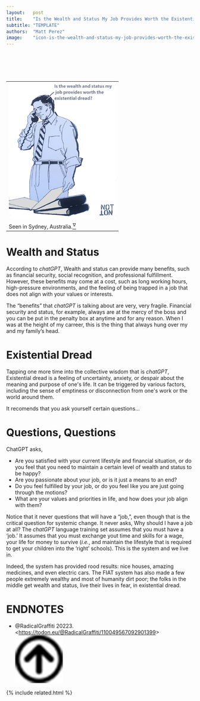 ```yaml
---
layout:   post
title:    "Is the Wealth and Status My Job Provides Worth the Existential Dread?"
subtitle: "TEMPLATE"
authors:  "Matt Perez"
image:    "icon-is-the-wealth-and-status-my-job-provides-worth-the-existential-dread.svg"
---
```


<div style="display:none;">
 <p>Wealth and status in exchange for a stressful life? Is it worth it?</p>
</div>

<h1>&nbsp;</h1>
 <div class="_center">
  <table style="width:60%">
   <tr>
    <td>
     <img 
      src="/assets/img/pic-is-the-wealth-and-status-my-job-provides-worth-the-existential-dread.svg"
      alt="">
    </td>
   </tr>
   <tr>
    <td class="_center">
     Seen in Sydney, Australia.<a href="#en01"><sup id="bm01">&hairsp;&nabla;&hairsp;</sup></a>
    </td>
   </tr>
  </table>
 </div>

<h1>Wealth and Status</h1>
 <p>According to <em>chatGPT</em>, <span class="_quotespan">Wealth and status can provide many benefits, such as financial security, social recognition, and professional fulfillment. However, these benefits may come at a cost, such as long working hours, high-pressure environments, and the feeling of being trapped in a job that does not align with your values or interests.</span></p>
 <p>The &ldquo;benefits&rdquo; that <em>chatGPT</em> is talking about are very, very fragile. Financial security and status, for example, always are at the mercy of the boss and you can be put in the penalty box at anytime and for any reason. When I was at the height of my carreer, this is the thing that always hung over my and my family&rsquo;s head.</p>

<h1>Existential Dread</h1>
 <p>Tapping one more time into the collective wisdom that is <em>chatGPT</em>, <span class="_quotespan">Existential dread is a feeling of uncertainty, anxiety, or despair about the meaning and purpose of one's life. It can be triggered by various factors, including the sense of emptiness or disconnection from one's work or the world around them.</span></p>
 <p>It recomends that you ask yourself certain questions&hellip;</p>

<h1>Questions, Questions</h1>
 <p>ChatGPT asks,</p>
  <ul>
   <li>Are you satisfied with your current lifestyle and financial situation, or do you feel that you need to maintain a certain level of wealth and status to be happy?</li>
   <li>Are you passionate about your job, or is it just a means to an end?</li>
   <li>Do you feel fulfilled by your job, or do you feel like you are just going through the motions?</li>
   <li>What are your values and priorities in life, and how does your job align with them?</li>
  </ul>
 <p>Notice that it never questions that will have a &ldquo;job,&rdquo;, even though that is the critical question for systemic change. It never asks, <span class="_quotespan">Why should I have a job at all?</span> The <em>chatGPT</em> language training set assumes that you must have a &lsquo;job.&rsquo; It assumes that you must exchange yout time and skills for a wage, your life for money to survive (<em>i.e.</em>, and maintain the lifestyle that is required to get your children into the &lsquo;right&rsquo; schools). This is the system and we live in.</p>
 <p>Indeed, the system has provided rood results: nice houses, amazing medicines, and even electric cars. The <span class="_paradigm">FIAT</span> system has also made a few people extremely wealthy and most of humanity dirt poor; the folks in the middle get wealth and status, live their lives in fear, in existential dread.</p>

<h1 class="_section">ENDNOTES</h1>
 <ul>
  <li id="en01">
   <p class="_list-item">
    @RadicalGraffiti
    20223.
    &lt;<a href="https://todon.eu/@RadicalGraffiti/110049567092901399" target="_blank">https://todon.eu/@RadicalGraffiti/110049567092901399</a>&gt;
    <a class="_uparrow" href="#bm01"><img src="/assets/img/arrow-up-icon.png"></a>
   </p>
  </li>
 </ul>

{% include related.html %}